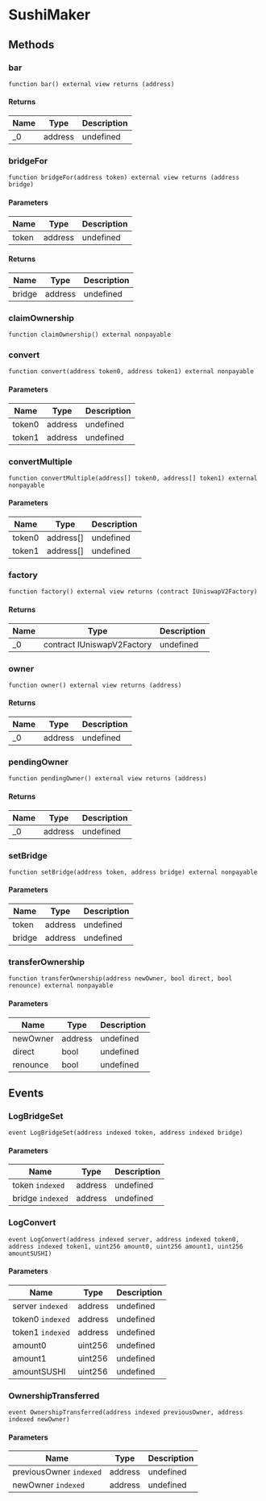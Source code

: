 # SushiMaker

## Methods

### bar

```solidity
function bar() external view returns (address)
```

#### Returns

| Name | Type    | Description |
| ---- | ------- | ----------- |
| \_0  | address | undefined   |

### bridgeFor

```solidity
function bridgeFor(address token) external view returns (address bridge)
```

#### Parameters

| Name  | Type    | Description |
| ----- | ------- | ----------- |
| token | address | undefined   |

#### Returns

| Name   | Type    | Description |
| ------ | ------- | ----------- |
| bridge | address | undefined   |

### claimOwnership

```solidity
function claimOwnership() external nonpayable
```

### convert

```solidity
function convert(address token0, address token1) external nonpayable
```

#### Parameters

| Name   | Type    | Description |
| ------ | ------- | ----------- |
| token0 | address | undefined   |
| token1 | address | undefined   |

### convertMultiple

```solidity
function convertMultiple(address[] token0, address[] token1) external nonpayable
```

#### Parameters

| Name   | Type      | Description |
| ------ | --------- | ----------- |
| token0 | address[] | undefined   |
| token1 | address[] | undefined   |

### factory

```solidity
function factory() external view returns (contract IUniswapV2Factory)
```

#### Returns

| Name | Type                       | Description |
| ---- | -------------------------- | ----------- |
| \_0  | contract IUniswapV2Factory | undefined   |

### owner

```solidity
function owner() external view returns (address)
```

#### Returns

| Name | Type    | Description |
| ---- | ------- | ----------- |
| \_0  | address | undefined   |

### pendingOwner

```solidity
function pendingOwner() external view returns (address)
```

#### Returns

| Name | Type    | Description |
| ---- | ------- | ----------- |
| \_0  | address | undefined   |

### setBridge

```solidity
function setBridge(address token, address bridge) external nonpayable
```

#### Parameters

| Name   | Type    | Description |
| ------ | ------- | ----------- |
| token  | address | undefined   |
| bridge | address | undefined   |

### transferOwnership

```solidity
function transferOwnership(address newOwner, bool direct, bool renounce) external nonpayable
```

#### Parameters

| Name     | Type    | Description |
| -------- | ------- | ----------- |
| newOwner | address | undefined   |
| direct   | bool    | undefined   |
| renounce | bool    | undefined   |

## Events

### LogBridgeSet

```solidity
event LogBridgeSet(address indexed token, address indexed bridge)
```

#### Parameters

| Name             | Type    | Description |
| ---------------- | ------- | ----------- |
| token `indexed`  | address | undefined   |
| bridge `indexed` | address | undefined   |

### LogConvert

```solidity
event LogConvert(address indexed server, address indexed token0, address indexed token1, uint256 amount0, uint256 amount1, uint256 amountSUSHI)
```

#### Parameters

| Name             | Type    | Description |
| ---------------- | ------- | ----------- |
| server `indexed` | address | undefined   |
| token0 `indexed` | address | undefined   |
| token1 `indexed` | address | undefined   |
| amount0          | uint256 | undefined   |
| amount1          | uint256 | undefined   |
| amountSUSHI      | uint256 | undefined   |

### OwnershipTransferred

```solidity
event OwnershipTransferred(address indexed previousOwner, address indexed newOwner)
```

#### Parameters

| Name                    | Type    | Description |
| ----------------------- | ------- | ----------- |
| previousOwner `indexed` | address | undefined   |
| newOwner `indexed`      | address | undefined   |
